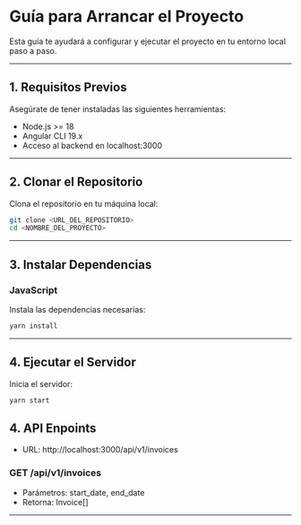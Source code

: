 
# Guía para Arrancar el Proyecto

Esta guía te ayudará a configurar y ejecutar el proyecto en tu entorno local paso a paso.

---

## 1. **Requisitos Previos**

Asegúrate de tener instaladas las siguientes herramientas:

- Node.js >= 18
- Angular CLI 19.x
- Acceso al backend en localhost:3000

---

## 2. **Clonar el Repositorio**

Clona el repositorio en tu máquina local:

```bash
git clone <URL_DEL_REPOSITORIO>
cd <NOMBRE_DEL_PROYECTO>
```

---

## 3. **Instalar Dependencias**

### JavaScript

Instala las dependencias necesarias:

```bash
yarn install
```

---

## 4. **Ejecutar el Servidor**

Inicia el servidor:

```bash
yarn start
```

## 4. **API Enpoints**

- URL: http://localhost:3000/api/v1/invoices

### GET /api/v1/invoices

- Parámetros: start_date, end_date
- Retorna: Invoice[]

---
